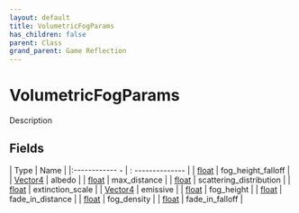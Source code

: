 ```yaml
---
layout: default
title: VolumetricFogParams
has_children: false
parent: Class
grand_parent: Game Reflection
---
```

# VolumetricFogParams
Description 

## Fields
| Type | Name |
|:------------ - | : -------------- |
| [float](game-reflection/components/float.md) | fog_height_falloff |
| [Vector4](game-reflection/classes/vector4.md) | albedo |
| [float](game-reflection/components/float.md) | max_distance |
| [float](game-reflection/components/float.md) | scattering_distribution |
| [float](game-reflection/components/float.md) | extinction_scale |
| [Vector4](game-reflection/classes/vector4.md) | emissive |
| [float](game-reflection/components/float.md) | fog_height |
| [float](game-reflection/components/float.md) | fade_in_distance |
| [float](game-reflection/components/float.md) | fog_density |
| [float](game-reflection/components/float.md) | fade_in_falloff |
